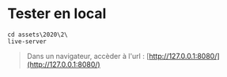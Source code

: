 # Tester en local

```console
cd assets\2020\2\
live-server
```

> Dans un navigateur, accèder à l'url : [http://127.0.0.1:8080/](http://127.0.0.1:8080/)
